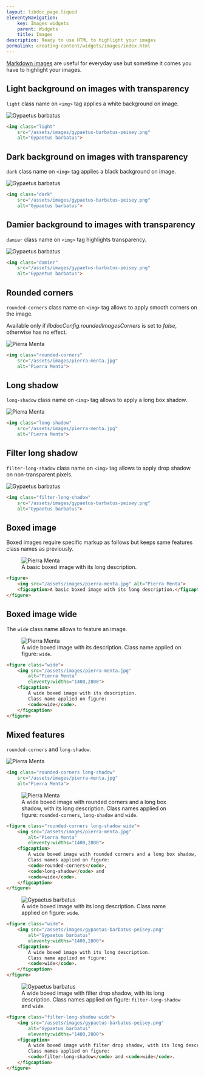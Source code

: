 ```yaml
---
layout: libdoc_page.liquid
eleventyNavigation:
    key: Images widgets
    parent: Widgets
    title: Images
description: Ready to use HTML to highlight your images
permalink: creating-content/widgets/images/index.html
---
```


[Markdown images](/content/creating-content/markdown.md#images) are useful for everyday use but sometime it comes you have to highlight your images.

## Light background on images with transparency

`light` class name on `<img>` tag applies a white background on image.

<img class="light"
    src="/assets/images/gypaetus-barbatus-peisey.png"
    alt="Gypaetus barbatus">

```html
<img class="light"
    src="/assets/images/gypaetus-barbatus-peisey.png"
    alt="Gypaetus barbatus">
```

## Dark background on images with transparency

`dark` class name on `<img>` tag applies a black background on image.

<img class="dark"
    src="/assets/images/gypaetus-barbatus-peisey.png"
    alt="Gypaetus barbatus">

```html
<img class="dark"
    src="/assets/images/gypaetus-barbatus-peisey.png"
    alt="Gypaetus barbatus">
```

## Damier background to images with transparency

`damier` class name on `<img>` tag highlights transparency.

<img class="damier"
    src="/assets/images/gypaetus-barbatus-peisey.png"
    alt="Gypaetus barbatus">

```html
<img class="damier"
    src="/assets/images/gypaetus-barbatus-peisey.png"
    alt="Gypaetus barbatus">
```

## Rounded corners

`rounded-corners` class name on `<img>` tag allows to apply smooth corners on the image. 

<aside>
    <p  class="alert alert-warning">
        Available only if <var>libdocConfig.roundedImagesCorners</var> is set to <var>false</var>, otherwise has no effect.
    </p>
</aside>

<img class="rounded-corners"
    src="/assets/images/pierra-menta.jpg"
    alt="Pierra Menta">

```html
<img class="rounded-corners"
    src="/assets/images/pierra-menta.jpg"
    alt="Pierra Menta">
```

## Long shadow

`long-shadow` class name on `<img>` tag allows to apply a long box shadow.

<img class="long-shadow"
    src="/assets/images/pierra-menta.jpg"
    alt="Pierra Menta">

```html
<img class="long-shadow"
    src="/assets/images/pierra-menta.jpg"
    alt="Pierra Menta">
```

## Filter long shadow

`filter-long-shadow` class name on `<img>` tag allows to apply drop shadow on non-transparent pixels.

<img class="filter-long-shadow"
    src="/assets/images/gypaetus-barbatus-peisey.png"
    alt="Gypaetus barbatus">

```html
<img class="filter-long-shadow"
    src="/assets/images/gypaetus-barbatus-peisey.png"
    alt="Gypaetus barbatus">
```

## Boxed image

Boxed images require specific markup as follows but keeps same features class names as previously.

<figure>
    <img src="/assets/images/pierra-menta.jpg" alt="Pierra Menta">
    <figcaption>A basic boxed image with its long description.</figcaption>
</figure>

```html
<figure>
    <img src="/assets/images/pierra-menta.jpg" alt="Pierra Menta">
    <figcaption>A basic boxed image with its long description.</figcaption>
</figure>
```

## Boxed image wide

The `wide` class name allows to feature an image.

<figure class="wide">
    <img src="/assets/images/pierra-menta.jpg"
        alt="Pierra Menta"
        eleventy:widths="1400,2800">
    <figcaption>
        A wide boxed image with its description.
        Class name applied on figure:
        <code>wide</code>.
    </figcaption>
</figure>

```html
<figure class="wide">
    <img src="/assets/images/pierra-menta.jpg"
        alt="Pierra Menta"
        eleventy:widths="1400,2800">
    <figcaption>
        A wide boxed image with its description.
        Class name applied on figure:
        <code>wide</code>.
    </figcaption>
</figure>
```

## Mixed features

`rounded-corners` and `long-shadow`.

<img class="rounded-corners long-shadow"
    src="/assets/images/pierra-menta.jpg"
    alt="Pierra Menta">

```html
<img class="rounded-corners long-shadow"
    src="/assets/images/pierra-menta.jpg"
    alt="Pierra Menta">
```

<figure class="rounded-corners long-shadow wide">
    <img src="/assets/images/pierra-menta.jpg"
        alt="Pierra Menta"
        eleventy:widths="1400,2800">
    <figcaption>
        A wide boxed image with rounded corners and a long box shadow, with its long description.
        Class names applied on figure:
        <code>rounded-corners</code>,
        <code>long-shadow</code> and 
        <code>wide</code>.
    </figcaption>
</figure>

```html
<figure class="rounded-corners long-shadow wide">
    <img src="/assets/images/pierra-menta.jpg"
        alt="Pierra Menta"
        eleventy:widths="1400,2800">
    <figcaption>
        A wide boxed image with rounded corners and a long box shadow, with its long description.
        Class names applied on figure:
        <code>rounded-corners</code>,
        <code>long-shadow</code> and 
        <code>wide</code>.
    </figcaption>
</figure>
```

<figure class="wide">
    <img src="/assets/images/gypaetus-barbatus-peisey.png"
        alt="Gypaetus barbatus"
        eleventy:widths="1400,2800">
    <figcaption>
        A wide boxed image with its long description.
        Class name applied on figure: 
        <code>wide</code>.
    </figcaption>
</figure>

```html
<figure class="wide">
    <img src="/assets/images/gypaetus-barbatus-peisey.png"
        alt="Gypaetus barbatus"
        eleventy:widths="1400,2800">
    <figcaption>
        A wide boxed image with its long description.
        Class name applied on figure: 
        <code>wide</code>.
    </figcaption>
</figure>
```

<figure class="filter-long-shadow wide">
    <img src="/assets/images/gypaetus-barbatus-peisey.png"
        alt="Gypaetus barbatus"
        eleventy:widths="1400,2800">
    <figcaption>
        A wide boxed image with filter drop shadow, with its long description.
        Class names applied on figure: 
        <code>filter-long-shadow</code> and <code>wide</code>.
    </figcaption>
</figure>

```html
<figure class="filter-long-shadow wide">
    <img src="/assets/images/gypaetus-barbatus-peisey.png"
        alt="Gypaetus barbatus"
        eleventy:widths="1400,2800">
    <figcaption>
        A wide boxed image with filter drop shadow, with its long description.
        Class names applied on figure: 
        <code>filter-long-shadow</code> and <code>wide</code>.
    </figcaption>
</figure>
```


